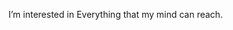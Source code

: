 I’m interested in Everything that my mind can reach.  

<!---
WhiteTorn/WhiteTorn is a ✨ special ✨ repository because its `README.md` (this file) appears on your GitHub profile.
You can click the Preview link to take a look at your changes.
--->

